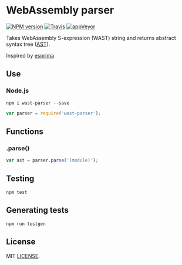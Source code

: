 # WebAssembly parser
[![NPM version](https://img.shields.io/npm/v/wast-parser.svg)](https://www.npmjs.org/package/wast-parser)
[![Travis](https://travis-ci.org/drom/wast-parser.svg)](https://travis-ci.org/drom/wast-parser)
[![appVeyor](https://ci.appveyor.com/api/projects/status/vg09awtk5rgargkb?svg=true)](https://ci.appveyor.com/project/drom/wast-parser)

Takes WebAssembly S-expression (WAST) string and returns abstract syntax tree ([AST](https://github.com/drom/wast-spec)).

Inspired by [esprima](https://github.com/jquery/esprima)

## Use
### Node.js

```
npm i wast-parser --save
```

```js
var parser = require('wast-parser');
```

## Functions
### .parse()

```js
var ast = parser.parse('(module)');
```

## Testing
`npm test`

## Generating tests
`npm run testgen`

## License
MIT [LICENSE](https://github.com/drom/wast-parser/blob/master/LICENSE).
